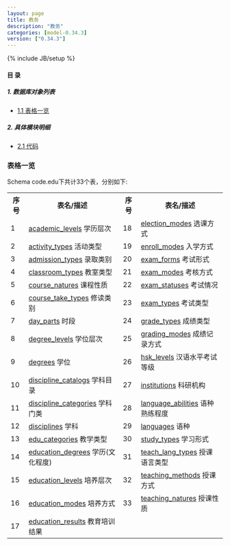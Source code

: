 ```yaml
---
layout: page
title: 教务 
description: "教务"
categories: [model-0.34.3]
version: ["0.34.3"]
---
```

{% include JB/setup %}

#### 目 录

##### 1. 数据库对象列表
  * [1.1 表格一览](index.html#表格一览)

##### 2. 具体模块明细
* [2.1 代码](/model/code/edu/all.html)

### 表格一览
Schema code.edu下共计33个表，分别如下:

<table class="table table-bordered table-striped table-condensed">
  <tr>
    <th class="info_header text-center">序号</th>
    <th class="info_header">表名/描述</th>
    <th class="info_header text-center">序号</th>
    <th class="info_header">表名/描述</th>
  </tr>
  <tr>
    <td>1</td>
    <td><a href="/model/code/edu/all.html#表格-academic_levels-学历层次">academic_levels</a> 学历层次</td>
    <td>18</td>
    <td><a href="/model/code/edu/all.html#表格-election_modes-选课方式">election_modes</a> 选课方式</td>
  </tr>
  <tr>
    <td>2</td>
    <td><a href="/model/code/edu/all.html#表格-activity_types-活动类型">activity_types</a> 活动类型</td>
    <td>19</td>
    <td><a href="/model/code/edu/all.html#表格-enroll_modes-入学方式">enroll_modes</a> 入学方式</td>
  </tr>
  <tr>
    <td>3</td>
    <td><a href="/model/code/edu/all.html#表格-admission_types-录取类别">admission_types</a> 录取类别</td>
    <td>20</td>
    <td><a href="/model/code/edu/all.html#表格-exam_forms-考试形式">exam_forms</a> 考试形式</td>
  </tr>
  <tr>
    <td>4</td>
    <td><a href="/model/code/edu/all.html#表格-classroom_types-教室类型">classroom_types</a> 教室类型</td>
    <td>21</td>
    <td><a href="/model/code/edu/all.html#表格-exam_modes-考核方式">exam_modes</a> 考核方式</td>
  </tr>
  <tr>
    <td>5</td>
    <td><a href="/model/code/edu/all.html#表格-course_natures-课程性质">course_natures</a> 课程性质</td>
    <td>22</td>
    <td><a href="/model/code/edu/all.html#表格-exam_statuses-考试情况">exam_statuses</a> 考试情况</td>
  </tr>
  <tr>
    <td>6</td>
    <td><a href="/model/code/edu/all.html#表格-course_take_types-修读类别">course_take_types</a> 修读类别</td>
    <td>23</td>
    <td><a href="/model/code/edu/all.html#表格-exam_types-考试类型">exam_types</a> 考试类型</td>
  </tr>
  <tr>
    <td>7</td>
    <td><a href="/model/code/edu/all.html#表格-day_parts-时段">day_parts</a> 时段</td>
    <td>24</td>
    <td><a href="/model/code/edu/all.html#表格-grade_types-成绩类型">grade_types</a> 成绩类型</td>
  </tr>
  <tr>
    <td>8</td>
    <td><a href="/model/code/edu/all.html#表格-degree_levels-学位层次">degree_levels</a> 学位层次</td>
    <td>25</td>
    <td><a href="/model/code/edu/all.html#表格-grading_modes-成绩记录方式">grading_modes</a> 成绩记录方式</td>
  </tr>
  <tr>
    <td>9</td>
    <td><a href="/model/code/edu/all.html#表格-degrees-学位">degrees</a> 学位</td>
    <td>26</td>
    <td><a href="/model/code/edu/all.html#表格-hsk_levels-汉语水平考试等级">hsk_levels</a> 汉语水平考试等级</td>
  </tr>
  <tr>
    <td>10</td>
    <td><a href="/model/code/edu/all.html#表格-discipline_catalogs-学科目录">discipline_catalogs</a> 学科目录</td>
    <td>27</td>
    <td><a href="/model/code/edu/all.html#表格-institutions-科研机构">institutions</a> 科研机构</td>
  </tr>
  <tr>
    <td>11</td>
    <td><a href="/model/code/edu/all.html#表格-discipline_categories-学科门类">discipline_categories</a> 学科门类</td>
    <td>28</td>
    <td><a href="/model/code/edu/all.html#表格-language_abilities-语种熟练程度">language_abilities</a> 语种熟练程度</td>
  </tr>
  <tr>
    <td>12</td>
    <td><a href="/model/code/edu/all.html#表格-disciplines-学科">disciplines</a> 学科</td>
    <td>29</td>
    <td><a href="/model/code/edu/all.html#表格-languages-语种">languages</a> 语种</td>
  </tr>
  <tr>
    <td>13</td>
    <td><a href="/model/code/edu/all.html#表格-edu_categories-教学类型">edu_categories</a> 教学类型</td>
    <td>30</td>
    <td><a href="/model/code/edu/all.html#表格-study_types-学习形式">study_types</a> 学习形式</td>
  </tr>
  <tr>
    <td>14</td>
    <td><a href="/model/code/edu/all.html#表格-education_degrees-学历(文化程度)">education_degrees</a> 学历(文化程度)</td>
    <td>31</td>
    <td><a href="/model/code/edu/all.html#表格-teach_lang_types-授课语言类型">teach_lang_types</a> 授课语言类型</td>
  </tr>
  <tr>
    <td>15</td>
    <td><a href="/model/code/edu/all.html#表格-education_levels-培养层次">education_levels</a> 培养层次</td>
    <td>32</td>
    <td><a href="/model/code/edu/all.html#表格-teaching_methods-授课方式">teaching_methods</a> 授课方式</td>
  </tr>
  <tr>
    <td>16</td>
    <td><a href="/model/code/edu/all.html#表格-education_modes-培养方式">education_modes</a> 培养方式</td>
    <td>33</td>
    <td><a href="/model/code/edu/all.html#表格-teaching_natures-授课性质">teaching_natures</a> 授课性质</td>
  </tr>
  <tr>
    <td>17</td>
    <td><a href="/model/code/edu/all.html#表格-education_results-教育培训结果">education_results</a> 教育培训结果</td>
    <td></td>
    <td></td>
  </tr>
</table>

